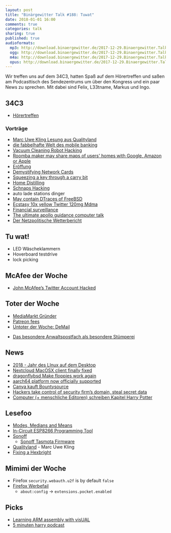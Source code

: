 ```yaml
---
layout: post
title: "Binärgewitter Talk #188: Tuwat"
date: 2018-01-01 16:00
comments: true
categories: talk
sharing: true
published: true
audioformats:
  mp3: http://download.binaergewitter.de/2017-12-29.Binaergewitter.Talk.188.mp3
  ogg: http://download.binaergewitter.de/2017-12-29.Binaergewitter.Talk.188.ogg
  m4a: http://download.binaergewitter.de/2017-12-29.Binaergewitter.Talk.188.m4a
  opus: http://download.binaergewitter.de/2017-12-29.Binaergewitter.Talk.188.opus
---
```

Wir treffen uns auf dem 34C3, hatten Spaß auf dem Hörertreffen und saßen am Podcasttisch des Sendezentrums um über den Kongress und ein paar News zu sprechen.
Mit dabei sind Felix, L33tname, Markus und Ingo.


## 34C3

- [Hörertreffen](https://twitter.com/binaergewitter/status/946761449363398656)

### Vorträge
- [Marc Uwe Kling Lesung aus Qualityland](https://media.ccc.de/v/34c3-9285-qualityland)
- [die fabbelhafte Welt des mobile banking]( https://media.ccc.de/v/34c3-8805-die_fabelhafte_welt_des_mobilebankings )
- [Vacuum Cleaning Robot Hacking]( https://events.ccc.de/congress/2017/Fahrplan/events/9147.html )
- [Roomba maker may share maps of users' homes with Google, Amazon or Apple](https://www.theguardian.com/technology/2017/jul/25/roomba-maker-could-share-maps-users-homes-google-amazon-apple-irobot-robot-vacuum)
- [Eröffung]( https://media.ccc.de/v/34c3-9292-eroffnung_tuwat )
- [Demystifying Network Cards]( https://media.ccc.de/v/34c3-9159-demystifying_network_cards )
- [Squeezing a key through a carry bit]( https://media.ccc.de/v/34c3-9021-squeezing_a_key_through_a_carry_bit )
- [Home Distilling]( https://fahrplan.events.ccc.de/congress/2017/Fahrplan/events/8938.html ) 
- [Schnaps Hacking](https://fahrplan.events.ccc.de/congress/2017/Fahrplan/events/8946.html)
- auto lade stations dinger
- [May contain DTraces of FreeBSD]( https://media.ccc.de/v/34c3-9196-may_contain_dtraces_of_freebsd )
- [Ecstasy 10x yellow Twitter 120mg Mdma]( https://fahrplan.events.ccc.de/congress/2017/Fahrplan/events/9278.html )
- [Financial surveillance]( https://fahrplan.events.ccc.de/congress/2017/Fahrplan/events/9070.html )
- [The ultimate apollo guidance computer talk]( https://media.ccc.de/v/34c3-9064-the_ultimate_apollo_guidance_computer_talk )
- [Der Netzpolitische Wetterbericht](https://media.ccc.de/v/34c3-8916-der_netzpolitische_wetterbericht )

## Tu wat!
- LED Wäscheklammern
- Hoverboard testdrive
- lock picking

## McAfee der Woche
- [John McAfee’s Twitter Account Hacked](https://www.ethnews.com/john-mcafees-twitter-account-hacked)

## Toter der Woche

- [MediaMarkt Gründer](https://www.heise.de/newsticker/meldung/Streitlustig-bis-zuletzt-Media-Markt-Mitbegruender-Kellerhals-ist-tot-3928453.html )
- [Patreon fees]( https://twitter.com/Patreon/status/941131442305712129 )
- [Untoter der Woche: DeMail]( https://www.zdf.de/nachrichten/heute/de-mail-verpasst-anschluss-100.html )
 * [Das besondere Anwaltspostfach als besondere 
Stümperei](https://www.heise.de/newsticker/meldung/34C3-Das-besondere-Anwaltspostfach-beA-als-besondere-Stuemperei-3928474.html)

## News

- [2018 - Jahr des LInux auf dem Desktop]( https://linux.slashdot.org/story/17/12/24/0321253/could-2018-be-the-year-of-the-linux-desktop ) 
- [Nextcloud MacOSX client finally fixed]( https://github.com/nextcloud/client_theming/issues/13#issuecomment-349946603 )
- [dragonflybsd Make floppies work again]( http://lists.dragonflybsd.org/pipermail/commits/2017-November/626916.html )
- [aarch64 platform now officially supported]( http://undeadly.org/cgi?action=article;sid=20171208082238 )
- [Canya kauft Bountysource](https://blog.canya.com.au/2017/12/20/canya-acquires-majority-stake-in-bountysource-adds-over-46000-users/ )
- [Hackers take control of security firm’s domain, steal secret data]( 
https://arstechnica.com/information-technology/2017/12/hackers-steal-security-firms-secret-data-in-brazen-domain-hijack/#p3 )
- [Computer (+ menschliche Editoren) schreiben Kapitel Harry Potter]( 
http://www.bento.de/gadgets/harry-potter-botnik-studios-hat-eine-schreibsoftware-ein-neues-kapitel-schreiben-lassen-1930083/#refsponi )

## Lesefoo
- [Modes, Medians and Means]( http://www.johnmyleswhite.com/notebook/2013/03/22/modes-medians-and-means-an-unifying-perspective/ )
- [In-Circuit ESP8266 Programming Tool]( https://rluckom.github.io/esp-programmer/posts/reprogramming-wifi-switch/ )
- [Sonoff](https://www.banggood.com/WiFi-Smart-Power-Socket-Wireless-Timer-Switch-Outlet-US-Plug-Home-Automation-p-1102660.html?rmmds=search )
  * [ Sonoff Tasmota Firmware]( https://github.com/arendst/Sonoff-Tasmota )
- [Qualityland]( http://amzn.to/2C4IBOD ) - Marc Uwe Kling
- [Fixing a Hexbright]( https://golubev.org/?p=114 )

## Mimimi der Woche
* Firefox `security.webauth.u2f` is by default `false`
* [Firefox Werbefail]( http://de.engadget.com/2017/12/17/keine-angst-firefox-installiert-automatisch-add-on-als-mr-robo/ )
  * `about:config` -> `extensions.pocket.enabled`

## Picks
- [Learning ARM assembly with visUAL]( https://hackaday.com/2017/12/28/learning-arm-assembly-with-visual/ )
- [5 minuten harry podcast]( https://www.youtube.com/playlist?list=PLDvBqWb1UAGeEt9n6vFH_zdGw65Obf3sH )




